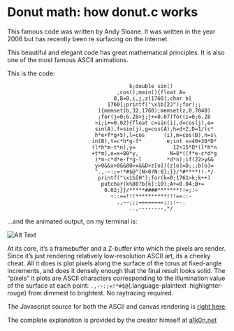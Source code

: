 
Donut math: how donut.c works
=============================

This famous code was written by Andy Sloane.
It was written in the year 2006 but has recently been re surfacing on the internet.

This beautiful and elegant code has great mathematical principles. It is also one of the most famous ASCII animations.

This is the code:

``` {style="font-size: 10pt;"}
                                       k;double sin()
                                   ,cos();main(){float A=
                                  0,B=0,i,j,z[1760];char b[
                                1760];printf("\x1b[2J");for(;;
                             ){memset(b,32,1760);memset(z,0,7040)
                             ;for(j=0;6.28>j;j+=0.07)for(i=0;6.28
                            >i;i+=0.02){float c=sin(i),d=cos(j),e=
                            sin(A),f=sin(j),g=cos(A),h=d+2,D=1/(c*
                            h*e+f*g+5),l=cos      (i),m=cos(B),n=s\
                           in(B),t=c*h*g-f*        e;int x=40+30*D*
                           (l*h*m-t*n),y=            12+15*D*(l*h*n
                           +t*m),o=x+80*y,          N=8*((f*e-c*d*g
                            )*m-c*d*e-f*g-l        *d*n);if(22>y&&
                            y>0&&x>0&&80>x&&D>z[o]){z[o]=D;;;b[o]=
                            ".,-~:;=!*#$@"[N>0?N:0];}}/*#****!!-*/
                             printf("\x1b[H");for(k=0;1761>k;k++)
                              putchar(k%80?b[k]:10);A+=0.04;B+=
                               0.02;}}/*****####*******!!=;:~
                                 ~::==!!!**********!!!==::-
                                   .,~~;;;========;;;:~-.
                                       ..,--------,*/
```

…and the animated output, on my terminal is:

![Alt Text](https://media.giphy.com/media/4ampCUXWkDITsLmRj9/giphy.gif)

At its core, it’s a framebuffer and a Z-buffer into which the pixels are render. Since it’s just rendering relatively low-resolution ASCII art, its a cheeky
 cheat. All it does is plot pixels along the surface of the
torus at fixed-angle increments, and does it densely enough that the
final result looks solid. The “pixels” it plots are ASCII characters
corresponding to the illumination value of the surface at each point:
`.,-~:;=!*#$@`{.language-plaintext .highlighter-rouge} from dimmest to
brightest. No raytracing required.



The Javascript source for both the ASCII and canvas rendering is [right
here](https://www.a1k0n.net/js/donut.js).

The complete explanation is provided by the creator himself at [a1k0n.net](https://www.a1k0n.net/2011/07/20/donut-math.html)
